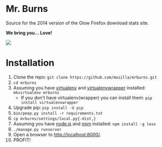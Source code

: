 Mr. Burns
=========

Source for the 2014 version of the Glow Firefox download stats site. 

**We bring you... Love!**

![](http://i.imgur.com/63700IZ.png)

Installation
============

1. Clone the repo: `git clone https://github.com/mozilla/mrburns.git`
2. `cd mrburns`
3. Assuming you have [virtualenv](http://www.virtualenv.org/en/latest/) and [virtualenvwrapper](http://virtualenvwrapper.readthedocs.org/en/latest/) installed: `mkvirtualenv mrburns`
    * If you don't have virtualenv(wrapper) you can install them: `pip install virtualenvwrapper`
4. Upgrade pip: `pip install -U pip`
5. `bin/peep.py install -r requirements.txt`
6. `cp mrburns/settings/local.py{-dist,}`
7. Assuming you have [node.js](http://nodejs.org/) and [npm](https://www.npmjs.org/) installed: `npm install -g less`
8. `./manage.py runserver`
9. Open a browser to [http://localhost:8000/](http://localhost:8000/).
10. PROFIT!
